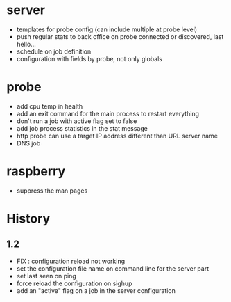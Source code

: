 server
======
* templates for probe config (can include multiple at probe level)
* push regular stats to back office on probe connected or discovered, last hello...
* schedule on job definition
* configuration with fields by probe, not only globals

probe
=====
* add cpu temp in health
* add an exit command for the main process to restart everything
* don't run a job with active flag set to false
* add job process statistics in the stat message
* http probe can use a target IP address different than URL server name
* DNS job

raspberry
=========
* suppress the man pages

History
=======

1.2
-----
* FIX : configuration reload not working
* set the configuration file name on command line for the server part
* set last seen on ping
* force reload the configuration on sighup
* add an "active" flag on a job in the server configuration
